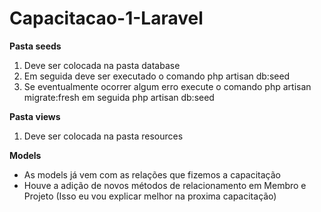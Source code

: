 <h1>Capacitacao-1-Laravel</h1>
<b>Pasta seeds</b>
<ol>
	<li>Deve ser colocada na pasta database</li>
	<li>Em seguida deve ser executado o comando php artisan db:seed</li>
	<li>Se eventualmente ocorrer algum erro execute o comando php artisan migrate:fresh em seguida php artisan db:seed</li>
</ol>

<b>Pasta views</b>
<ol>
	<li>Deve ser colocada na pasta resources</li>
</ol>

<b>Models</b>
<ul>
	<li>As models já vem com as relações que fizemos  a capacitação</li>
	<li>Houve a adição de novos métodos de relacionamento em Membro e Projeto (Isso eu vou explicar melhor na proxima capacitação)</li>
</ul>

